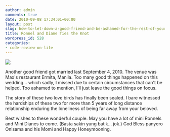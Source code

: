 ```yaml
---
author: admin
comments: true
date: 2010-09-08 17:34:01+00:00
layout: post
slug: how-to-let-down-a-good-friend-and-be-ashamed-for-the-rest-of-your-life
title: Ronnel and Diane Ties the Knot
wordpress_id: 528
categories:
- code-review-on-life
---
```


[![](http://www.reengo.com/wp-content/uploads/2010/09/46949_158872840792969_7875290_n.jpg)](http://www.reengo.com/how-to-let-down-a-good-friend-and-be-ashamed-for-the-rest-of-your-life/46949_158872840792969_7875290_n)

Another good friend got married last September 4, 2010. The venue was Max's restaurant Ermita, Manila. Too many good things happened on this wedding... which sadly, I missed due to certain circumstances that can't be helped. Too ashamed to mention, I'll just leave the good things on focus.

The story of these two love birds has finally been sealed. I bare witnessed the hardships of these two for more than 5 years of long distance relationship enduring the loneliness of being far away from your beloved.

Best wishes to these wonderful couple. May you have a lot of mini Ronnels and Mini Dianes to come. (Basta sakin yung batik... jok.) God Bless panyero Onisama and his Momi and Happy Honeymooning.
